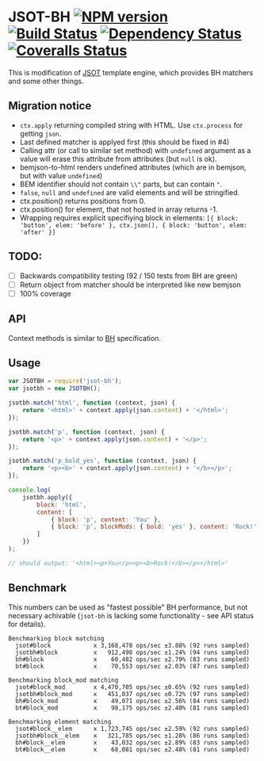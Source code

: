 # JSOT-BH [![NPM version][npm-image]][npm-url] [![Build Status][travis-image]][travis-url] [![Dependency Status][depstat-image]][depstat-url] [![Coveralls Status][coveralls-image]][coveralls-url]

This is modification of [JSOT](https://github.com/floatdrop/jsot) template engine, which provides BH matchers and some other things.

## Migration notice

 * `ctx.apply` returning compiled string with HTML. Use `ctx.process` for getting `json`.
 * Last defined matcher is applyed first (this should be fixed in #4)
 * Calling attr (or call to similar set method) with `undefined` argument as a value will erase this attribute from attributes (but `null` is ok). 
 * bemjson-to-html renders undefined attributes (which are in bemjson, but with value `undefined`)
 * BEM identifier should not contain `\\"` parts, but can contain `"`.
 * `false`, `null` and `undefined` are valid elements and will be stringified.
 * ctx.position() returns positions from 0.
 * ctx.position() for element, that not hosted in array returns -1.
 * Wrapping requires explicit specifiying block in elements: `[{ block: 'button', elem: 'before' }, ctx.json(), { block: 'button', elem: 'after' }]`

## TODO:

 * [ ] Backwards compatibility testing (92 / 150 tests from BH are green)
 * [ ] Return object from matcher should be interpreted like new bemjson
 * [ ] 100% coverage

## API

Context methods is similar to [BH](https://github.com/enb-make/bh#%D0%9A%D0%BB%D0%B0%D1%81%D1%81-ctx) specification.

## Usage

```js
var JSOTBH = require('jsot-bh');
var jsotbh = new JSOTBH();

jsotbh.match('html', function (context, json) {
    return '<html>' + context.apply(json.content) + '</html>';
});

jsotbh.match('p', function (context, json) {
    return '<p>' + context.apply(json.content) + '</p>';
});

jsotbh.match('p_bold_yes', function (context, json) {
    return '<p><b>' + context.apply(json.content) + '</b></p>';
});

console.log(
    jsotbh.apply({
        block: 'html',
        content: [
            { block: 'p', content: 'You' },
            { block: 'p', blockMods: { bold: 'yes' }, content: 'Rock!' }
        ]
    })
);

// should output: '<html><p>You</p><p><b>Rock!</b></p></html>'
```

## Benchmark

This numbers can be used as "fastest possible" BH performance, but not necessary achivable (`jsot-bh` is lacking some functionality - see API status for details).

```
Benchmarking block matching
  jsot#block            x 3,168,478 ops/sec ±3.88% (92 runs sampled)
  jsotbh#block          x   912,498 ops/sec ±1.24% (94 runs sampled)
  bh#block              x    60,482 ops/sec ±2.79% (83 runs sampled)
  bt#block              x    70,553 ops/sec ±2.03% (87 runs sampled)

Benchmarking block_mod matching
  jsot#block_mod        x 4,470,705 ops/sec ±0.65% (92 runs sampled)
  jsotbh#block_mod      x   451,037 ops/sec ±0.72% (97 runs sampled)
  bh#block_mod          x    49,071 ops/sec ±2.56% (84 runs sampled)
  bt#block_mod          x    98,175 ops/sec ±2.40% (81 runs sampled)

Benchmarking element matching
  jsot#block__elem      x 1,723,745 ops/sec ±2.59% (92 runs sampled)
  jsotbh#block__elem    x   321,785 ops/sec ±1.28% (86 runs sampled)
  bh#block__elem        x    43,032 ops/sec ±2.89% (83 runs sampled)
  bt#block__elem        x    68,081 ops/sec ±2.48% (81 runs sampled)
```

[npm-url]: https://npmjs.org/package/jsot-bh
[npm-image]: http://img.shields.io/npm/v/jsot-bh.svg

[travis-url]: https://travis-ci.org/floatdrop/jsot-bh
[travis-image]: http://img.shields.io/travis/floatdrop/jsot-bh.svg

[depstat-url]: https://david-dm.org/floatdrop/jsot-bh
[depstat-image]: https://david-dm.org/floatdrop/jsot-bh.svg?theme=shields.io

[coveralls-url]: https://coveralls.io/r/floatdrop/jsot-bh
[coveralls-image]: http://img.shields.io/coveralls/floatdrop/jsot-bh/master.svg
